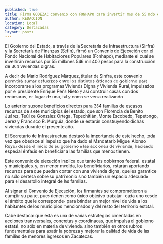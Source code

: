 ```yaml
---
published: true
title: Firma GODEZAC convenio con FONHAPO para invertir más de 55 mdp en la construcción de 364 viviendas en el estado
author: REDACCION
location: Local
category: Destacadas
layout: posts
---
```


El Gobierno del Estado, a través de la Secretaría de Infraestructura (Sinfra) y la Secretaría de Finanzas (Sefin), firmó un Convenio de Ejecución con el Fondo Nacional de Habitaciones Populares (Fonhapo), mediante el cual se invertirán recursos por 55 millones 546 mil 400 pesos para la construcción de 364 viviendas dignas.
 
A decir de Mario Rodríguez Márquez, titular de Sinfra, este convenio permitirá sumar esfuerzos entre los distintos órdenes de gobierno para incorporarse a los programas Vivienda Digna y Vivienda Rural, impulsados por el presidente Enrique Peña Nieto y así construir casas con dos recámaras, en lugar de una, tal y como se venía realizando.
 
Lo anterior supone beneficios directos para 364 familias de escasos recursos de siete municipios del estado, que son Florencia de Benito Juárez, Teúl de González Ortega, Tepechitlán, Monte Escobedo, Tepetongo, Jerez y Francisco R. Murguía, donde se estarán construyendo dichas viviendas durante el presente año.
 
El Secretario de Infraestructura destacó la importancia de este hecho, toda vez que obedece al impulso que ha dado el Mandatario Miguel Alonso Reyes desde el inicio de su gobierno a las acciones de vivienda, haciendo especial énfasis en beneficiar a las familias que menos tienen.

Este convenio de ejecución implica que tanto los gobiernos federal, estatal y municipales, y, en menor medida, los beneficiarios, estarán aportando recursos para que puedan contar con una vivienda digna, que les garantice no sólo certeza sobre su patrimonio sino también un espacio adecuado para el desarrollo integral de las familias.
 
Al signar el Convenio de Ejecución, los firmantes se comprometieron a cumplir su parte, pues tienen como único objetivo trabajar -cada uno desde el ámbito que le corresponde- para brindar un mejor nivel de vida a los habitantes de los municipios mencionados y del resto del territorio estatal.
 
Cabe destacar que ésta es una de varias estrategias cimentadas en acciones transversales, concretas y coordinadas, que impulsa el gobierno estatal, no sólo en materia de vivienda, sino también en otros rubros fundamentales para abatir la pobreza y mejorar la calidad de vida de las familias de menores ingresos en Zacatecas.
